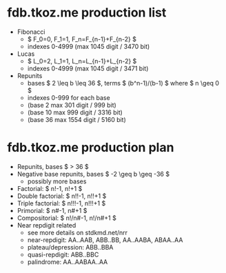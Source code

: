 # fdb.tkoz.me production list

- Fibonacci
  - $ F_0=0, F_1=1, F_n=F_{n-1}+F_{n-2} $
  - indexes 0-4999 (max 1045 digit / 3470 bit)
- Lucas
  - $ L_0=2, L_1=1, L_n=L_{n-1}+L_{n-2} $
  - indexes 0-4999 (max 1045 digit / 3471 bit)
- Repunits
  - bases $ 2 \leq b \leq 36 $, terms $ (b^n-1)/(b-1) $ where $ n \geq 0 $
  - indexes 0-999 for each base
  - (base 2 max 301 digit / 999 bit)
  - (base 10 max 999 digit / 3316 bit)
  - (base 36 max 1554 digit / 5160 bit)

# fdb.tkoz.me production plan

- Repunits, bases $ > 36 $
- Negative base repunits, bases $ -2 \geq b \geq -36 $
  - possibly more bases
- Factorial: $ n!-1, n!+1 $
- Double factorial: $ n!!-1, n!!+1 $
- Triple factorial: $ n!!!-1, n!!!+1 $
- Primorial: $ n\#-1, n\#+1 $
- Compositorial: $ n!/n\#-1, n!/n\#+1 $
- Near repdigit related
  - see more details on stdkmd.net/nrr
  - near-repdigit: AA..AAB, ABB..BB, AA..AABA, ABAA..AA
  - plateau/depression: ABB..BBA
  - quasi-repdigit: ABB..BBC
  - palindrome: AA..AABAA..AA
